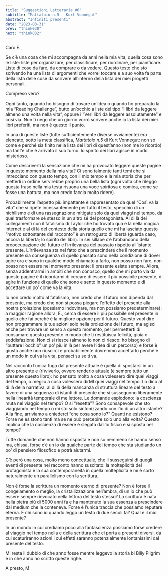 ```yaml
---
title: "Suggestioni Letterarie #6"
subtitle: "Mattatoio n.5 - Kurt Vonnegut"
abstract: "Infiniti presenti"
date: "2023-03-31"
prev: "think030"
next: "think032"
---
```


Caro E.,

Se c’è una cosa che mi accompagna da anni nella mia vita, quella cosa sono le liste: liste per organizzare, per classificare, per riordinare, per pianificare. Liste di cose da fare, da comprare o da vedere. Questo testo che sto scrivendo ha una lista di argomenti che vorrei toccare e a suo volta fa parte della lista delle cose da scrivere all’interno della lista dei miei progetti personali.

Compreso vero?

Ogni tanto, quando ho bisogno di trovare un’idea o quando ho preparato la mia “Reading Challenge”, butto un’occhio a liste del tipo “I libri da leggere almeno una volta nella vita”, oppure i “Veri libri da leggere assolutamente” e così via. Non ti nego che un giorno vorrò scrivere anche io la lista dei miei libri preferiti, ma non è questo il punto.

In una di queste liste (tutte sufficientemente diverse ovviamente) era elencato, sotto la metà classifica, *Mattatoio n.5* di Kurt Vonnegut: non so come e perché sia finito nella lista dei libri di quest’anno (non me lo ricordo) ma tant’è che è arrivato il suo turno: lo spirito dei libri agisce in modo misterioso.

Come descriverti la sensazione che mi ha provocato leggere queste pagine in questo momento della mia vita? Ci sono talmente tanti temi che si intrecciano con questo tempo, con il mio tempo e la mia storia che per metterli in ordine servirebbe proprio una bella lista (ogni volta che rileggo questa frase nella mia testa risuona una voce spiritosa e comica, come se fosse una battuta, ma non credo faccia molto ridere).

Probabilmente l’aspetto più impattante è rappresentato da quel “Così va la vita” che si ripete incessantemente per tutto il testo, specchio di un nichilismo e di una rassegnazione mitigate solo da quei viaggi nel tempo, da quel trasformare sé stesso in un altro sé del protagonista. Al di là dei collegamenti con il fatalismo di Taylor che ho trovato qua e là nella magica internet e al di là del contesto della storia quello che mi ha lasciato questo “motivo sottostante del racconto” è un retrogusto di libertà (guarda caso, ancora la libertà; lo spirito dei libri). In sei sillabe c’è l’abbandono della preoccupazione del futuro e l’irrilevanza del passato rispetto all’istante presente. L’irrilevanza sta nel fatto che a prescindere che il momento presente sia conseguenza di quello passato sono nella condizione di dover agire ora e sono in qualche modo chiamato a farlo, non posso non fare, non posso non essere nel momento presente: il presente esiste sempre. Allora, senza addentrarmi in ambiti che non conosco, quello che mi porto via da queste pagine è il ricordarmi di cercare di essere il più possibile presente, di agire in funzione di quello che sono e sento in questo momento e di accettare un po’ come va la vita.

Io non credo molto al fatalismo, non credo che il futuro non dipenda dal presente, ma credo che non si possa piegare l’effetto del presente alla nostra proiezione (possiamo indovinare, ma non possiamo predeterminare): a maggior ragione allora, E., cerca di essere il più possibile nel presente in quello che fai perché è la migliore opzione per il futuro. Questo vuol dire non programmare le tue azioni solo nella proiezione del futuro, ma agisci anche per trovare un senso a questo momento, per permetterti di consumare questo presente in modo che ti restituisca felicità, gioia o soddisfazione. Non ci si riesce (almeno io non ci riesco: ho bisogno di “buttare l’occhio” un po’ più in là per avere l’idea di un percorso) e forse è giusto anche non riuscirci e probabilmente dovremmo accettarlo perché è un modo in cui va la vita, pensaci su se ti va.

Nel racconto l’unica fuga dal presente attuale è quella di spostarsi in un altro presente e (ri)viverlo, ovvero renderlo attuale (è sempre tutto un presente questo libro): ho pensato molto a cosa volessero dire quei viaggi del tempo, o meglio a cosa volessero dirMI quei viaggi nel tempo. Lo dico al di là della narrativa, al di là della mancanza di struttura lineare del testo a favore di una sequenza di istanti di presente che si susseguono liberamente nella linearità temporale di me lettore. Le domande esplodono: la coscienza muta nel viaggio nel tempo? O si “resetta”? Sono consapevole che sto viaggiando nel tempo o mi sto solo sintonizzando con l’io di un altro istante? Alla fine, arriviamo a chiederci “che cosa sono io?” Quanti ne esistono? Forse ne esistono tanti ma se ne può percepire solo uno alla volta? Questo implica che la coscienza di essere è slegata dall’io fisico e si sposta nel tempo?

Tutte domande che non hanno risposta e non so nemmeno se hanno senso ma, chissà, forse c’è un io da qualche parte del tempo che sta studiando un po’ di pensiero filosofico e potrà aiutarmi.

C’è però una cosa, molto meno concettuale, che il susseguirsi di quegli eventi di presente nel racconto hanno suscitato: la molteplicità del protagonista e la sua contemporaneità in quella molteplicità e mi è sorto naturalmente un parallelismo con la scrittura.

Non è forse la scrittura un momento eterno di presente? Non è forse il congelamento o meglio, la cristallizzazione nell’ambra, di un io che può essere sempre rievocato nella lettura del testo stesso? La scrittura è nata nella pietra più di 5000 anni fa e ha mantenuto la sua essenza a prescindere dal medium che la conteneva. Forse è l’unica traccia che possiamo reputare eterna. E chi sono io quando leggo un testo di due secoli fa? Qual è il mio presente?

In un mondo in cui crediamo poco alla fantascienza possiamo forse credere al viaggio nel tempo nella e della scrittura che ci porta a presenti diversi, da cui scaturiranno azioni i cui effetti saranno potenzialmente lontanissimi dal presente del testo.

Mi resta il dubbio di che anno fosse mentre leggevo la storia bi Billy Pilgrim e in che anno ho scritto queste righe.

A presto,
M.